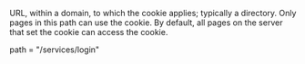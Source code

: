 URL, within a domain, to which the cookie applies;
typically a directory. Only pages in this path can use the
cookie. By default, all pages on the server that set the
cookie can access the cookie.

path = "/services/login"